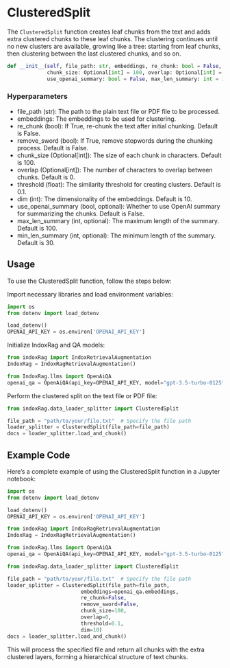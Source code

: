 # ClusteredSplit

The `ClusteredSplit` function creates leaf chunks from the text and adds
extra clustered chunks to these leaf chunks. The clustering continues
until no new clusters are available, growing like a tree: starting from
leaf chunks, then clustering between the last clustered chunks, and so
on.

```python
def __init__(self, file_path: str, embeddings, re_chunk: bool = False, remove_sword: bool = False,
             chunk_size: Optional[int] = 100, overlap: Optional[int] = 0, threshold: float = 0.1, dim: int = 10,
             use_openai_summary: bool = False, max_len_summary: int = 100, min_len_summary: int = 30)
```

### Hyperparameters

- file_path (str): The path to the plain text file or PDF file to be processed.
- embeddings: The embeddings to be used for clustering.
- re_chunk (bool): If True, re-chunk the text after initial chunking. Default is False.
- remove_sword (bool): If True, remove stopwords during the chunking process. Default is False.
- chunk_size (Optional[int]): The size of each chunk in characters. Default is 100.
- overlap (Optional[int]): The number of characters to overlap between chunks. Default is 0.
- threshold (float): The similarity threshold for creating clusters. Default is 0.1.
- dim (int): The dimensionality of the embeddings. Default is 10.
- use_openai_summary (bool, optional): Whether to use OpenAI summary for summarizing the chunks. Default is False.
- max_len_summary (int, optional): The maximum length of the summary. Default is 100.
- min_len_summary (int, optional): The minimum length of the summary. Default is 30.

## Usage

To use the ClusteredSplit function, follow the steps below:

Import necessary libraries and load environment variables:

```python
import os
from dotenv import load_dotenv

load_dotenv()
OPENAI_API_KEY = os.environ['OPENAI_API_KEY']
```

Initialize IndoxRag and QA models:

```python
from indoxRag import IndoxRetrievalAugmentation
IndoxRag = IndoxRagRetrievalAugmentation()

from IndoxRag.llms import OpenAiQA
openai_qa = OpenAiQA(api_key=OPENAI_API_KEY, model="gpt-3.5-turbo-0125")
```

Perform the clustered split on the text file or PDF file:

```python
from indoxRag.data_loader_splitter import ClusteredSplit

file_path = "path/to/your/file.txt"  # Specify the file path
loader_splitter = ClusteredSplit(file_path=file_path)
docs = loader_splitter.load_and_chunk()
```

## Example Code

Here’s a complete example of using the ClusteredSplit function in a
Jupyter notebook:

```python
import os
from dotenv import load_dotenv

load_dotenv()
OPENAI_API_KEY = os.environ['OPENAI_API_KEY']

from indoxRag import IndoxRagRetrievalAugmentation
IndoxRag = IndoxRagRetrievalAugmentation()

from indoxRag.llms import OpenAiQA
openai_qa = OpenAiQA(api_key=OPENAI_API_KEY, model="gpt-3.5-turbo-0125")

from indoxRag.data_loader_splitter import ClusteredSplit

file_path = "path/to/your/file.txt"  # Specify the file path
loader_splitter = ClusteredSplit(file_path=file_path,
                        embeddings=openai_qa.embeddings,
                        re_chunk=False,
                        remove_sword=False,
                        chunk_size=100,
                        overlap=0,
                        threshold=0.1,
                        dim=10)
docs = loader_splitter.load_and_chunk()
```

This will process the specified file and return all chunks with the
extra clustered layers, forming a hierarchical structure of text chunks.
